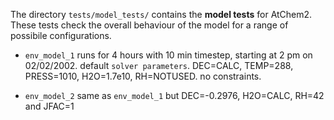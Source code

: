 The directory `tests/model_tests/` contains the **model tests** for
AtChem2. These tests check the overall behaviour of the model for a
range of possibile configurations.

- `env_model_1` runs for 4 hours with 10 min timestep, starting at 2 pm on 02/02/2002. default `solver parameters`. DEC=CALC, TEMP=288, PRESS=1010, H2O=1.7e10, RH=NOTUSED. no constraints.

- `env_model_2` same as `env_model_1` but DEC=-0.2976, H2O=CALC, RH=42 and JFAC=1
